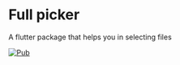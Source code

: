 # Full picker
A flutter package that helps you in selecting files

<a href="https://pub.dev/packages/full_picker"><img src="https://img.shields.io/pub/v/full_picker.svg" alt="Pub"></a>